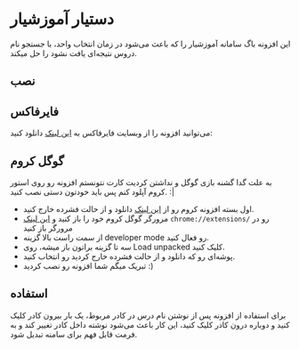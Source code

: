 # دستیار آموزشیار

این افزونه باگ سامانه آموزشیار را که باعث می‌شود در زمان انتخاب واحد، با جستجو نام دروس نتیجه‌ای یافت نشود را حل میکند.

## نصب

## فایرفاکس

می‌توانید افزونه را از وبسایت فایرفاکس به [این لینک](https://addons.mozilla.org/firefox/addon/amoozeshyar-fix/) دانلود
کنید:

## گوگل کروم

به علت گدا گشنه بازی گوگل و نداشتن کردیت کارت نتونستم افزونه رو روی استور کروم آپلود کنم پس باید خودتون دستی نصب کنید. :|

- اول بسته افزونه کروم رو از [این لینک](https://github.com/taiwbi/AmoozeshyarFix/releases/download/release/AmoozeshyarFix.zip) دانلود و از حالت فشرده خارج کنید.
- مرورگر گوگل کروم خود را باز کنید و [این لینک](chrome://extensions/) `chrome://extensions/` رو در مرورگر باز کنید
- از سمت راست بالا گزینه developer mode رو فعال کنید.
- سه تا گزینه براتون باز میشه، روی Load unpacked کلیک کنید.
- پوشه‌ای رو که دانلود و از حالت فشرده خارج کردید رو انتخاب کنید.
- تبریک میگم شما افزونه رو نصب کردید :)

## استفاده

برای استفاده از افزونه پس از نوشتن نام درس در کادر مربوط، یک بار بیرون کادر کلیک کنید و دوباره درون کادر کلیک کنید، این
کار باعث می‌شود نوشته داخل کادر تغییر کند و به فرمت قابل فهم برای سامنه تبدیل شود.